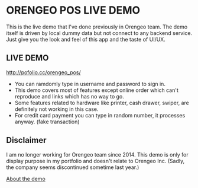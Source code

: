 # ORENGEO POS LIVE DEMO

This is the live demo that I've done previously in Orengeo team. The demo itself is driven by local dummy data but not connect to any backend service. Just give you the look and feel of this app and the taste of UI/UX.

## LIVE DEMO

http://pofolio.cc/orengeo_pos/
- You can ramdomly type in username and password to sign in.
- This demo covers most of features except online order which can't reproduce and links which has no way to go.
- Some features related to hardware like printer, cash drawer, swiper, are definitely not working in this case.
- For credit card payment you can type in random number, it processes anyway. (fake transaction)

## Disclaimer

I am no longer working for Orengeo team since 2014. This demo is only for display purpose in my portfolio and doesn't relate to Orengeo Inc. (Sadly, the company seems discontinued sometime last year.)

[About the demo](http://pofolio.cc/2013/11/04/Orengeo-POS-Revison-21/)
